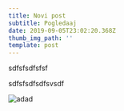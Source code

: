 ```yaml
---
title: Novi post
subtitle: Pogledaaj
date: 2019-09-05T23:02:20.368Z
thumb_img_path: ''
template: post
---
```

sdfsfsdfsfsf

sdfsfsdfsdfsvsdf

![](/images/13.jpg "adad")
